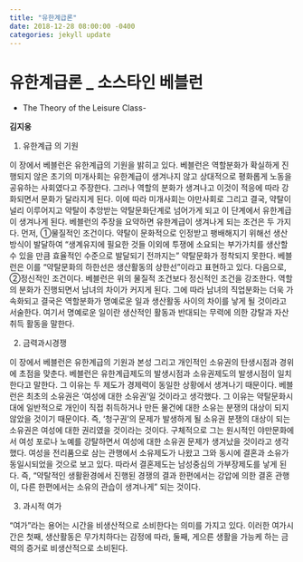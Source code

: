 ```yaml
---
title: "유한계급론"
date: 2018-12-28 08:00:00 -0400
categories: jekyll update
---
```


# **유한계급론 _ 소스타인 베블런**

-	The Theory of the Leisure Class-  

**김지웅**

1.	유한계급 의 기원

이 장에서 베블런은 유한계급의 기원을 밝히고 있다. 베블런은 역할분화가 확실하게 진행되지 않은 초기의 미개사회는 유한계급이 생겨나지 않고 상대적으로 평화롭게 노동을 공유하는 사회였다고 주장한다.  그러나 역할의 분화가 생겨나고 이것이 적응에 따라 강화되면서 문화가 달라지게 된다. 이에 따라 미개사회는 야만사회로 그리고 결국, 약탈이 널리 이루어지고 약탈이 추앙받는 약탈문화단계로 넘어가게 되고 이 단계에서 유한계급이 생겨나게 된다. 베블런의 주장을 요약하면 유한계급이 생겨나게 되는 조건은 두 가지다. 먼저, ①물질적인 조건이다. 약탈이 문화적으로 인정받고 팽배해지기 위해선 생산방식이 발달하여 “생계유지에 필요한 것들 이외에 투쟁에 소요되는 부가가치를 생산할 수 있을 만큼 효율적인 수준으로 발달되기 전까지는” 약탈문화가 정착되지 못한다. 베블런은 이를 “약탈문화의 하한선은 생산활동의 상한선”이라고 표현하고 있다.
다음으로, ②정신적인 조건이다. 베블런은 위의 물질적 조건보다 정신적인 조건을 강조한다.  역할의 분화가 진행되면서 남녀의 차이가 커지게 된다. 그에 따라 남녀의 직업분화는 더욱 가속화되고 결국은 역할분화가 명예로운 일과 생산활동 사이의 차이를 낳게 될 것이라고 서술한다. 여기서 명예로운 일이란 생산적인 활동과 반대되는 무력에 의한 강탈과 자산취득 활동을 말한다.

2.	금력과시경쟁

이 장에서 베블런은 유한계급의 기원과 본성 그리고 개인적인 소유권의 탄생시점과 경위에 초점을 맞춘다. 베블런은 유한계급제도의 발생시점과 소유권제도의 발생시점이 일치한다고 말한다. 그 이유는 두 제도가 경제력이 동일한 상황에서 생겨나기 때문이다. 베블런은 최초의 소유권은 ‘여성에 대한 소유권’일 것이라고 생각했다. 그 이유는 약탈문화시대에 일반적으로 개인이 직접 취득하거나 만든 물건에 대한 소유는 분쟁의 대상이 되지 않았을 것이기 때문이다. 즉, ‘청구권’의 문제가 발생하게 될 소유권 분쟁의 대상이 되는 소유권은 여성에 대한 권리였을 것이라는 것이다.
구체적으로 그는 원시적인 야만문화에서 여성 포로나 노예를 강탈하면서 여성에 대한 소유권 문제가 생겨났을 것이라고 생각했다. 여성을 전리품으로 삼는 관행에서 소유제도가 나왔고 그와 동시에 결혼과 소유가 동일시되었을 것으로 보고 있다. 따라서 결혼제도는 남성중심의 가부장제도를 낳게 된다. 즉, “약탈적인 생활환경에서 진행된 경쟁의 결과 한편에서는 강압에 의한 결혼 관행이, 다른 한편에서는 소유의 관습이 생겨나게”  되는 것이다.

3.	과시적 여가

“여가”라는 용어는 시간을 비생산적으로 소비한다는 의미를 가지고 있다. 이러한 여가시간은 첫째, 생산활동은 무가치하다는 감정에 따라, 둘째, 게으른 생활을 가능케 하는 금력의 증거로 비생산적으로 소비된다.  
